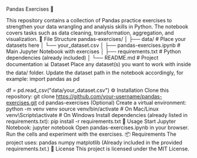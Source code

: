 Pandas Exercises 🐼



This repository contains a collection of Pandas practice exercises to strengthen your data wrangling and analysis skills in Python. The notebook covers tasks such as data cleaning, transformation, aggregation, and visualization.
📂 File Structure
pandas-exercises/
│
├── data/                     # Place your datasets here
│   └── your_dataset.csv
│
├── pandas-exercises.ipynb    # Main Jupyter Notebook with exercises
│
├── requirements.txt          # Python dependencies (already included)
│
└── README.md                 # Project documentation
📊 Dataset
Place any dataset(s) you want to work with inside the data/ folder.
Update the dataset path in the notebook accordingly, for example:
import pandas as pd

df = pd.read_csv("data/your_dataset.csv")
⚙️ Installation
Clone this repository:
git clone https://github.com/your-username/pandas-exercises.git
cd pandas-exercises
(Optional) Create a virtual environment:
python -m venv venv
source venv/bin/activate   # On Mac/Linux
venv\Scripts\activate      # On Windows
Install dependencies (already listed in requirements.txt):
pip install -r requirements.txt
🚀 Usage
Start Jupyter Notebook:
jupyter notebook
Open pandas-exercises.ipynb in your browser.
Run the cells and experiment with the exercises.
📦 Requirements
The project uses:
pandas
numpy
matplotlib
(Already included in the provided requirements.txt.)
📜 License
This project is licensed under the MIT License.
